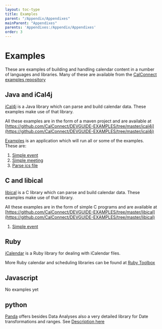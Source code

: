 ```yaml
---
layout: toc-type
title: Examples
parent: "/Appendix/Appendixes"
mainParent: "Appendixes"
parents: 'Appendixes:/Appendix/Appendixes'
order: 3
---
```


# Examples

These are examples of building and handling calendar content in a number of
languages and libraries. Many of these are available from the
[CalConnect examples repository](https://github.com/CalConnect/DEVGUIDE-EXAMPLES)


## Java and iCal4j
[iCal4j](https://github.com/ical4j/ical4j) is a Java library which can parse and build calendar data. These
examples make use of that library.

All these examples are in the form of a maven project and are available at
[https://github.com/CalConnect/DEVGUIDE-EXAMPLES/tree/master/ical4j](https://github.com/CalConnect/DEVGUIDE-EXAMPLES/tree/master/ical4j)

[Examples](https://github.com/CalConnect/DEVGUIDE-EXAMPLES/blob/master/ical4j/src/main/java/org/calconnect/examples/Examples.java)
 is an application which will run all or some of the examples. These are:

1. [Simple event](https://github.com/CalConnect/DEVGUIDE-EXAMPLES/blob/master/ical4j/src/main/java/org/calconnect/examples/SimpleEvent.java)
2. [Simple meeting](https://github.com/CalConnect/DEVGUIDE-EXAMPLES/blob/master/ical4j/src/main/java/org/calconnect/examples/SimpleEvent.java)
3. [Parse ics file](https://github.com/CalConnect/DEVGUIDE-EXAMPLES/blob/master/ical4j/src/main/java/org/calconnect/examples/ParseIcs.java)

## C and libical
[libical](https://github.com/libical/libical) is a C library which can parse and build calendar data.  These examples make use of that library.

All these examples are in the form of simple C programs and are available at
[https://github.com/CalConnect/DEVGUIDE-EXAMPLES/tree/master/libical](https://github.com/CalConnect/DEVGUIDE-EXAMPLES/tree/master/libical)

1. [Simple event](https://github.com/CalConnect/DEVGUIDE-EXAMPLES/blob/master/libical/SimpleEvent.c)

## Ruby
[iCalendar](https://github.com/icalendar/icalendar) is a Ruby library for dealing with iCalendar files.

More Ruby calendar and scheduling libraries can be found at [Ruby Toolbox](https://www.ruby-toolbox.com/categories/calendars)

## Javascript

No examples yet

## python

[Panda](https://pandas.pydata.org/) offers besides Data Analyses also a very detailed library for Date transformations and ranges. See [Description here](http://pandas.pydata.org/pandas-docs/stable/user_guide/timeseries.html)